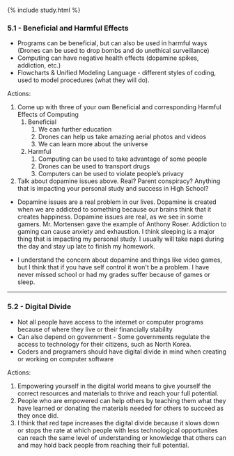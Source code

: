 {% include study.html %}

### 5.1 - Beneficial and Harmful Effects

- Programs can be beneficial, but can also be used in harmful ways (Drones can be used to drop bombs and do unethical surveillance)
- Computing can have negative health effects (dopamine spikes, addiction, etc.)
- Flowcharts & Unified Modeling Language - different styles of coding, used to model procedures (what they will do). 

Actions:
1. Come up with three of your own Beneficial and corresponding Harmful Effects of Computing
   1. Beneficial
      1. We can further education
      2. Drones can help us take amazing aerial photos and videos
      3. We can learn more about the universe
   1. Harmful
      1. Computing can be used to take advantage of some people
      2. Drones can be used to transport drugs
      3. Computers can be used to violate people’s privacy
2. Talk about dopamine issues above. Real? Parent conspiracy? Anything that is impacting your personal study and success in High School?
 - Dopamine issues are a real problem in our lives. Dopamine is created when we are addicted to something because our brains think that it creates happiness. Dopamine issues are real, as we see in some gamers. Mr. Mortensen gave the example of Anthony Roser. Addiction to gaming can cause anxiety and exhaustion. I think sleeping is a major thing that is impacting my personal study. I usually will take naps during the day and stay up late to finish my homework.

- I understand the concern about dopamine and things like video games, but I think that if you have self control it won't be a problem. I have never missed school or had my grades suffer because of games or sleep.

---

### 5.2 - Digital Divide

- Not all people have access to the internet or computer programs because of where they live or their financially stability
- Can also depend on government - Some governments regulate the access to technology for their citizens, such as North Korea.
- Coders and programers should have digital divide in mind when creating or working on computer software

Actions: 
1. Empowering yourself in the digital world means to give yourself the correct resources and materials to thrive and reach your full potential.
2. People who are empowered can help others by teaching them what they have learned or donating the materials needed for others to succeed as they once did.
3. I think that red tape increases the digital divide because it slows down or stops the rate at which people with less technological opportunites can reach the same level of understanding or knowledge that others can and may hold back people from reaching their full potential.
